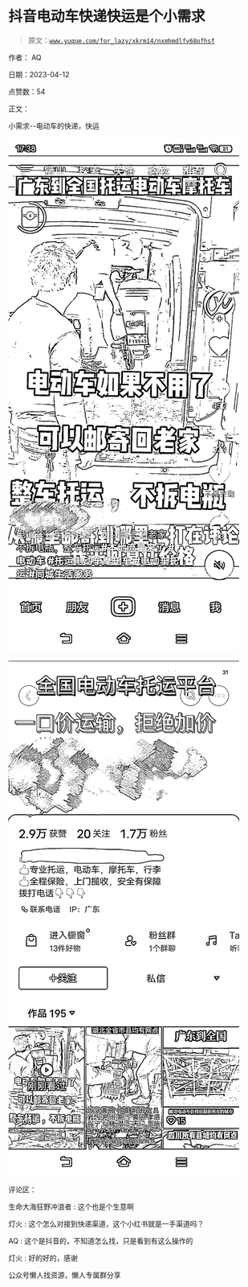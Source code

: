 # 抖音电动车快递快运是个小需求

> 原文：[`www.yuque.com/for_lazy/xkrm14/nxmhmdlfv68ofhsf`](https://www.yuque.com/for_lazy/xkrm14/nxmhmdlfv68ofhsf)

作者： AQ

日期：2023-04-12

点赞数：54

正文：

小需求--电动车的快递，快运

![](img/bb7e314b64c4102a3eec665d94865019.png)

![](img/130aed58aef199e5948e196538d20327.png)

评论区：

生命大海狂野冲浪者 : 这个也是个生意啊

灯火 : 这个怎么对接到快递渠道，这个小红书就是一手渠道吗？

AQ : 这个是抖音的，不知道怎么找，只是看到有这么操作的

灯火 : 好的好的，感谢

公众号懒人找资源，懒人专属群分享

